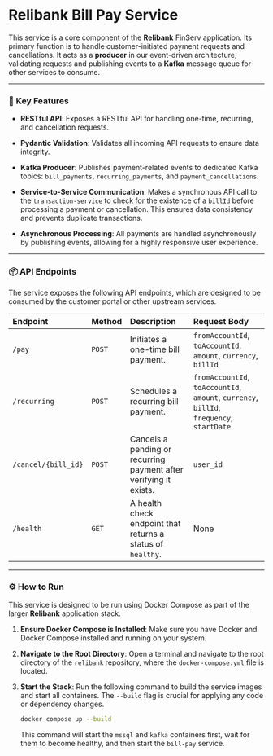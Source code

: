 # Relibank Bill Pay Service

This service is a core component of the **Relibank** FinServ application. Its primary function is to handle customer-initiated payment requests and cancellations. It acts as a **producer** in our event-driven architecture, validating requests and publishing events to a **Kafka** message queue for other services to consume.

---

### 🚀 Key Features

* **RESTful API**: Exposes a RESTful API for handling one-time, recurring, and cancellation requests.

* **Pydantic Validation**: Validates all incoming API requests to ensure data integrity.

* **Kafka Producer**: Publishes payment-related events to dedicated Kafka topics: `bill_payments`, `recurring_payments`, and `payment_cancellations`.

* **Service-to-Service Communication**: Makes a synchronous API call to the `transaction-service` to check for the existence of a `billId` before processing a payment or cancellation. This ensures data consistency and prevents duplicate transactions.

* **Asynchronous Processing**: All payments are handled asynchronously by publishing events, allowing for a highly responsive user experience.

---

### 📦 API Endpoints

The service exposes the following API endpoints, which are designed to be consumed by the customer portal or other upstream services.

| Endpoint | Method | Description | Request Body |
| :--- | :--- | :--- | :--- |
| `/pay` | `POST` | Initiates a one-time bill payment. | `fromAccountId`, `toAccountId`, `amount`, `currency`, `billId` |
| `/recurring` | `POST` | Schedules a recurring bill payment. | `fromAccountId`, `toAccountId`, `amount`, `currency`, `billId`, `frequency`, `startDate` |
| `/cancel/{bill_id}` | `POST` | Cancels a pending or recurring payment after verifying it exists. | `user_id` |
| `/health` | `GET` | A health check endpoint that returns a status of `healthy`. | None |

---

### ⚙️ How to Run

This service is designed to be run using Docker Compose as part of the larger **Relibank** application stack.

1.  **Ensure Docker Compose is Installed**: Make sure you have Docker and Docker Compose installed and running on your system.

2.  **Navigate to the Root Directory**: Open a terminal and navigate to the root directory of the `relibank` repository, where the `docker-compose.yml` file is located.

3.  **Start the Stack**: Run the following command to build the service images and start all containers. The `--build` flag is crucial for applying any code or dependency changes.

    ```bash
    docker compose up --build
    ```

    This command will start the `mssql` and `kafka` containers first, wait for them to become healthy, and then start the `bill-pay` service.
    
